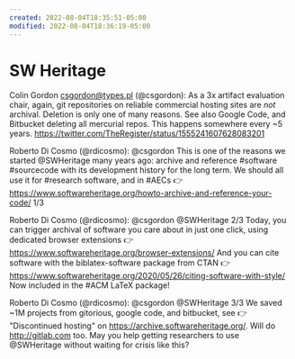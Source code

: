 ```yaml
---
created: 2022-08-04T18:35:51-05:00
modified: 2022-08-04T18:36:19-05:00
---
```


# SW Heritage

Colin Gordon csgordon@types.pl (@csgordon): As a 3x artifact evaluation chair, again, git repositories on reliable commercial hosting sites are *not* archival. Deletion is only one of many reasons. See also Google Code, and Bitbucket deleting all mercurial repos. This happens somewhere every ~5 years. https://twitter.com/TheRegister/status/1555241607628083201

Roberto Di Cosmo (@rdicosmo): @csgordon This is one of the reasons we started @SWHeritage many years ago: archive and reference #software #sourcecode with its development history for the long term. We should all use it for #research software, and in #AECs 👉 https://www.softwareheritage.org/howto-archive-and-reference-your-code/ 1/3

Roberto Di Cosmo (@rdicosmo): @csgordon @SWHeritage 2/3 Today, you can trigger archival of software you care about in just one click, using dedicated browser extensions 👉https://www.softwareheritage.org/browser-extensions/
And you can cite software with the biblatex-software package from CTAN 👉https://www.softwareheritage.org/2020/05/26/citing-software-with-style/ Now included in the #ACM LaTeX package!

Roberto Di Cosmo (@rdicosmo): @csgordon @SWHeritage 3/3 We saved ~1M projects from gitorious, google code, and bitbucket, see 👉 "Discontinued hosting" on https://archive.softwareheritage.org/.
Will do http://gitlab.com too. May you help getting researchers to use @SWHeritage without waiting for crisis like this?
